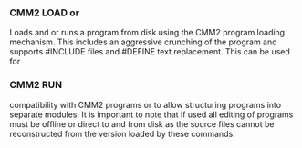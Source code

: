 

### CMM2 LOAD or

Loads and or runs a program from disk using the CMM2 program loading mechanism. This includes an aggressive crunching of the program and supports #INCLUDE files and #DEFINE text replacement. This can be used for

### CMM2 RUN

compatibility with CMM2 programs or to allow structuring programs into separate modules. It is important to note that if used all editing of programs must be offline or direct to and from disk as the source files cannot be reconstructed from the version loaded by these commands.